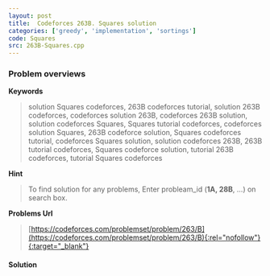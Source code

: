 ```yaml
---
layout: post
title:  Codeforces 263B. Squares solution
categories: ['greedy', 'implementation', 'sortings']
code: Squares
src: 263B-Squares.cpp
---
```

### **Problem overviews**

**Keywords**
> solution Squares codeforces, 263B codeforces tutorial, solution 263B codeforces, codeforces solution 263B, codeforces 263B solution, solution codeforces Squares, Squares tutorial codeforces, codeforces solution Squares, 263B codeforce solution, Squares codeforces tutorial, codeforces Squares solution, solution codeforces 263B, 263B tutorial codeforces, Squares codeforce solution, tutorial 263B codeforces, tutorial Squares codeforces

**Hint**
> To find solution for any problems, Enter probleam_id (**1A, 28B**, ...) on search box. 

**Problems Url**
> [https://codeforces.com/problemset/problem/263/B](https://codeforces.com/problemset/problem/263/B){:rel="nofollow"}{:target="_blank"}

#### **Solution**



